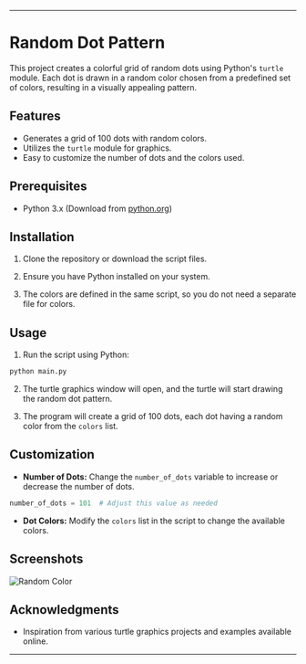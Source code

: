 
---

# Random Dot Pattern

This project creates a colorful grid of random dots using Python's `turtle` module. Each dot is drawn in a random color chosen from a predefined set of colors, resulting in a visually appealing pattern.

## Features

- Generates a grid of 100 dots with random colors.
- Utilizes the `turtle` module for graphics.
- Easy to customize the number of dots and the colors used.

## Prerequisites

- Python 3.x (Download from [python.org](https://www.python.org/))

## Installation

1. Clone the repository or download the script files.

2. Ensure you have Python installed on your system.

3. The colors are defined in the same script, so you do not need a separate file for colors.

## Usage

1. Run the script using Python:

```sh
python main.py
```

2. The turtle graphics window will open, and the turtle will start drawing the random dot pattern.

3. The program will create a grid of 100 dots, each dot having a random color from the `colors` list.

## Customization

- **Number of Dots:** Change the `number_of_dots` variable to increase or decrease the number of dots.

```python
number_of_dots = 101  # Adjust this value as needed
```

- **Dot Colors:** Modify the `colors` list in the script to change the available colors.

## Screenshots

![Random Color](https://github.com/user-attachments/assets/0f729dbf-1c8f-4285-ad23-e0f3f2f25736)


## Acknowledgments

- Inspiration from various turtle graphics projects and examples available online.

---
